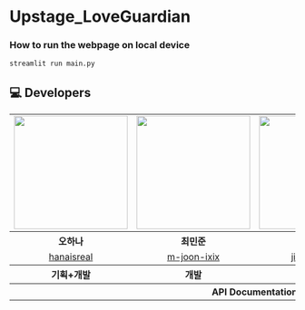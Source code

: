 # Upstage_LoveGuardian

### How to run the webpage on local device
```shell
streamlit run main.py
```

## 💻 Developers

<table align="center" style = "table-layout: auto; width: 100%; table-layout: fixed;">
  <tr>
    <td>
       <img width="200" src = "https://avatars.githubusercontent.com/u/108045487?v=4" />
    </td>
    <td>
      <img width="200" src = "https://avatars.githubusercontent.com/u/55074268?v=4"/>
    </td>
        <td>
      <img width="200" src = "https://avatars.githubusercontent.com/u/70048051?v=4"/>
    </td>
    <td>
      <img width="200" src = "https://avatars.githubusercontent.com/u/108045487?v=4"/>
    </td>
  </tr> 
  <tr>
    <th align="center">오하나</th>
    <th align="center">최민준</th>
    <th align="center">김지원</th>
    <th align="center">신종훈</th>
  </tr>
  <tr>
    <td align="center">
      <a href="https://github.com/hanaisreal">hanaisreal</a>
    </td>
    <td align="center">
      <a href="https://github.com/m-joon-ixix">m-joon-ixix</a>
    </td>
        <td align="center">
      <a href="https://github.com/jiwonkim00">jiwonkim00</a>
    </td>
    <td align="center">
      <a href="https://github.com/jh-michael-shin">jh-michael-shin</a>
    </td>
  </tr>
  <tr>
    <th align="center">기획+개발</th>
    <th align="center">개발</th>
    <th align="center">개발</th>
    <th align="center">개발</th>
  </tr>
  <tr>
    <th align="center" colspan="5">API Documentation</th>
  </tr>
</table>
